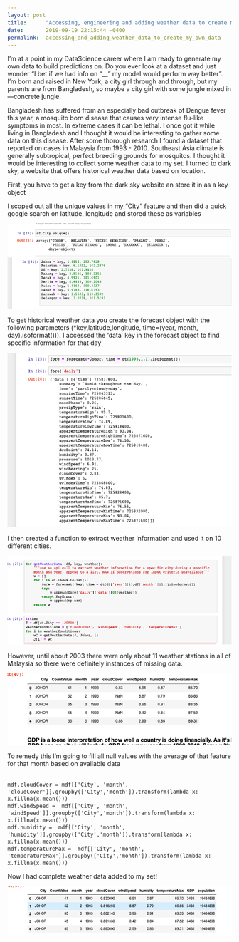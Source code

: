 ```yaml
---
layout: post
title:      "Accessing, engineering and adding weather data to create my own data."
date:       2019-09-19 22:15:44 -0400
permalink:  accessing_and_adding_weather_data_to_create_my_own_data
---
```



I’m at a point in my DataScience career where I am ready to generate my own data to build predictions on. Do you ever look at a dataset and just wonder “I bet if we had info on “__” my model would perform way better”. I’m born and raised in New York, a city girl through and through, but my parents are from Bangladesh, so maybe a city girl with some jungle mixed in —concrete jungle.

Bangladesh has suffered from an especially bad outbreak of Dengue fever this year, a mosquito born disease that causes very intense flu-like symptoms in most. In extreme cases it can be lethal. I once got it while living in Bangladesh and I thought it would be interesting to gather some data on this disease. After some thorough research I found a dataset that reported on cases in Malaysia from 1993 - 2010. Southeast Asia climate is generally subtropical, perfect breeding grounds for mosquitos. I thought it would be interesting to collect some weather data to my set. I turned to dark sky, a website that offers historical weather data based on location. 

First, you have to get a key from the dark sky website an store it in as a key object  

I scoped out all the unique values in my “City” feature and then did a quick google search on latitude, longitude and stored these as variables

![](https://github.com/FHyder/CapstoneProject/blob/master/df.city.unique.png?raw=true)
![](http://github.com/FHyder/CapstoneProject/blob/master/df.city.unique2.png?raw=true)




To get historical weather data you create the forecast object with the following parameters (*key,latitude,longitude, time=(year, month, day).isoformat())). I accessed the ‘data’ key in the forecast object to find specific information for that day

![](https://github.com/FHyder/CapstoneProject/blob/master/forecast.png?raw=true)




I then created a function to extract weather information and used it on 10 different cities.

![](https://github.com/FHyder/CapstoneProject/blob/master/getweatherdata.png?raw=true)








However, until about 2003 there were only about 11 weather stations in all of Malaysia so there were definitely instances of missing data. 


![](https://github.com/FHyder/CapstoneProject/blob/master/incomplete.png?raw=true)



To remedy this I’m going to fill all null values with the average of that feature for that month based on available data

```%%time

mdf.cloudCover = mdf[['City', 'month', 'cloudCover']].groupby(['City','month']).transform(lambda x: x.fillna(x.mean()))  
mdf.windSpeed =  mdf[['City', 'month', 'windSpeed']].groupby(['City','month']).transform(lambda x: x.fillna(x.mean()))
mdf.humidity =  mdf[['City', 'month', 'humidity']].groupby(['City','month']).transform(lambda x: x.fillna(x.mean()))
mdf.temperatureMax =  mdf[['City', 'month', 'temperatureMax']].groupby(['City','month']).transform(lambda x: x.fillna(x.mean()))
```





Now I had complete weather data added to my set!




![](https://github.com/FHyder/CapstoneProject/blob/master/complete.png)

